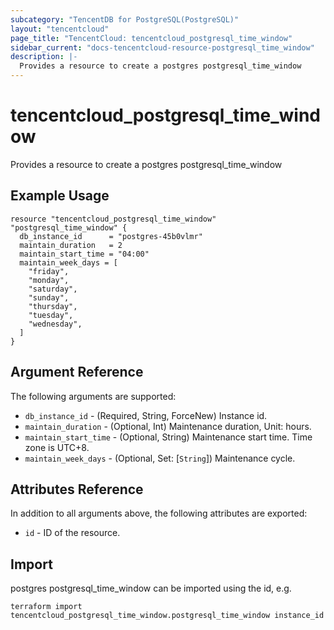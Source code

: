 ```yaml
---
subcategory: "TencentDB for PostgreSQL(PostgreSQL)"
layout: "tencentcloud"
page_title: "TencentCloud: tencentcloud_postgresql_time_window"
sidebar_current: "docs-tencentcloud-resource-postgresql_time_window"
description: |-
  Provides a resource to create a postgres postgresql_time_window
---
```


# tencentcloud_postgresql_time_window

Provides a resource to create a postgres postgresql_time_window

## Example Usage

```hcl
resource "tencentcloud_postgresql_time_window" "postgresql_time_window" {
  db_instance_id      = "postgres-45b0vlmr"
  maintain_duration   = 2
  maintain_start_time = "04:00"
  maintain_week_days = [
    "friday",
    "monday",
    "saturday",
    "sunday",
    "thursday",
    "tuesday",
    "wednesday",
  ]
}
```

## Argument Reference

The following arguments are supported:

* `db_instance_id` - (Required, String, ForceNew) Instance id.
* `maintain_duration` - (Optional, Int) Maintenance duration, Unit: hours.
* `maintain_start_time` - (Optional, String) Maintenance start time. Time zone is UTC+8.
* `maintain_week_days` - (Optional, Set: [`String`]) Maintenance cycle.

## Attributes Reference

In addition to all arguments above, the following attributes are exported:

* `id` - ID of the resource.




## Import

postgres postgresql_time_window can be imported using the id, e.g.

```
terraform import tencentcloud_postgresql_time_window.postgresql_time_window instance_id
```


